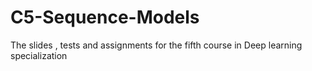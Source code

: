 # C5-Sequence-Models
The slides , tests and assignments for the fifth course in Deep learning specialization  
